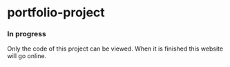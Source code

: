 # portfolio-project


### In progress

Only the code of this project can be viewed. When it is finished this website will go online.
